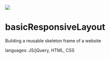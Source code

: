 ![](https://github.com/lisabroadhead/basicResponsiveLayout/blob/main/img.png)

# basicResponsiveLayout
Building a reusable skeleton frame of a website 

languages: JS/jQuery, HTML, CSS
